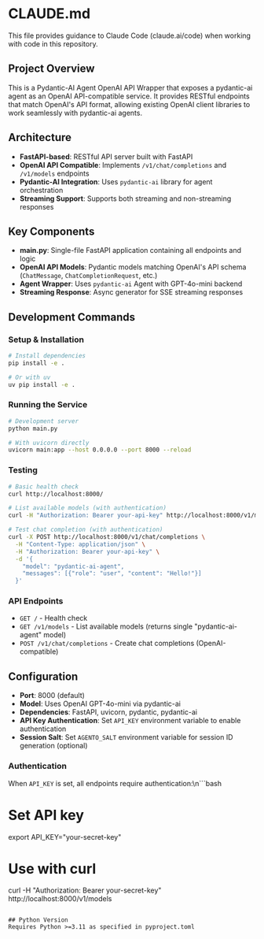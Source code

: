 # CLAUDE.md

This file provides guidance to Claude Code (claude.ai/code) when working with code in this repository.

## Project Overview
This is a Pydantic-AI Agent OpenAI API Wrapper that exposes a pydantic-ai agent as an OpenAI API-compatible service. It provides RESTful endpoints that match OpenAI's API format, allowing existing OpenAI client libraries to work seamlessly with pydantic-ai agents.

## Architecture
- **FastAPI-based**: RESTful API server built with FastAPI
- **OpenAI API Compatible**: Implements `/v1/chat/completions` and `/v1/models` endpoints
- **Pydantic-AI Integration**: Uses `pydantic-ai` library for agent orchestration
- **Streaming Support**: Supports both streaming and non-streaming responses

## Key Components
- **main.py**: Single-file FastAPI application containing all endpoints and logic
- **OpenAI API Models**: Pydantic models matching OpenAI's API schema (`ChatMessage`, `ChatCompletionRequest`, etc.)
- **Agent Wrapper**: Uses `pydantic-ai` Agent with GPT-4o-mini backend
- **Streaming Response**: Async generator for SSE streaming responses

## Development Commands

### Setup & Installation
```bash
# Install dependencies
pip install -e .

# Or with uv
uv pip install -e .
```

### Running the Service
```bash
# Development server
python main.py

# With uvicorn directly
uvicorn main:app --host 0.0.0.0 --port 8000 --reload
```

### Testing
```bash
# Basic health check
curl http://localhost:8000/

# List available models (with authentication)
curl -H "Authorization: Bearer your-api-key" http://localhost:8000/v1/models

# Test chat completion (with authentication)
curl -X POST http://localhost:8000/v1/chat/completions \
  -H "Content-Type: application/json" \
  -H "Authorization: Bearer your-api-key" \
  -d '{
    "model": "pydantic-ai-agent",
    "messages": [{"role": "user", "content": "Hello!"}]
  }'
```

### API Endpoints
- `GET /` - Health check
- `GET /v1/models` - List available models (returns single "pydantic-ai-agent" model)
- `POST /v1/chat/completions` - Create chat completions (OpenAI-compatible)

## Configuration
- **Port**: 8000 (default)
- **Model**: Uses OpenAI GPT-4o-mini via pydantic-ai
- **Dependencies**: FastAPI, uvicorn, pydantic, pydantic-ai
- **API Key Authentication**: Set `API_KEY` environment variable to enable authentication
- **Session Salt**: Set `AGENTO_SALT` environment variable for session ID generation (optional)

### Authentication
When `API_KEY` is set, all endpoints require authentication:\n```bash
# Set API key
export API_KEY="your-secret-key"

# Use with curl
curl -H "Authorization: Bearer your-secret-key" http://localhost:8000/v1/models
```

## Python Version
Requires Python >=3.11 as specified in pyproject.toml